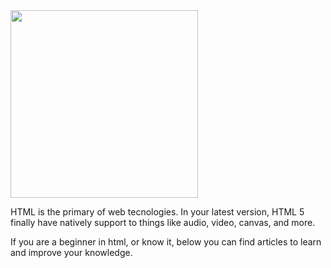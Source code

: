 <img src="icon.jpg" width="300" />

HTML is the primary of web tecnologies. In your latest version, HTML 5 finally have natively support to things like audio, video, canvas, and more.

If you are a beginner in html, or know it, below you can find articles to learn and improve your knowledge.

<!-- - Tag [en](content/en/tag.md), [pt-br](content/pt-br/tag.md) -->
